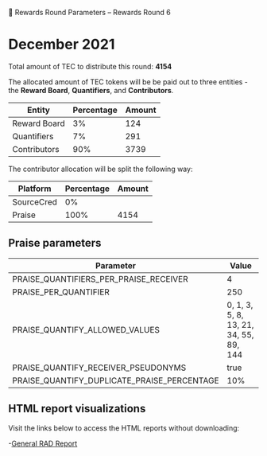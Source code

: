 💸 Rewards Round Parameters – Rewards Round 6

# December 2021

Total amount of TEC to distribute this round: **4154**

The allocated amount of TEC tokens will be be paid out to three entities - the **Reward Board**, **Quantifiers**, and **Contributors**.

| Entity       | Percentage | Amount |
| ------------ | ---------- | ------ |
| Reward Board | 3%         | 124    |
| Quantifiers  | 7%         | 291    |
| Contributors | 90%        | 3739   |

The contributor allocation will be split the following way:

| Platform   | Percentage | Amount |
| ---------- | ---------- | ------ |
| SourceCred | 0%         |        |
| Praise     | 100%       | 4154   |

## Praise parameters

| Parameter                                   | Value                                  |
| ------------------------------------------- | -------------------------------------- |
| PRAISE_QUANTIFIERS_PER_PRAISE_RECEIVER      | 4                                      |
| PRAISE_PER_QUANTIFIER                       | 250                                    |
| PRAISE_QUANTIFY_ALLOWED_VALUES              | 0, 1, 3, 5, 8, 13, 21, 34, 55, 89, 144 |
| PRAISE_QUANTIFY_RECEIVER_PSEUDONYMS         | true                                   |
| PRAISE_QUANTIFY_DUPLICATE_PRAISE_PERCENTAGE | 10%                                    |

## HTML report visualizations
Visit the links below to access the HTML reports without downloading:

-[General RAD Report](https://rawcdn.githack.com/CommonsBuild/tec-rewards/c2eba98a9f6f09993ae69936db2d9485e72f7c48/distribution_rounds/round-6/distribution_results/reports/round-6_general_RAD_report_Report.html)


